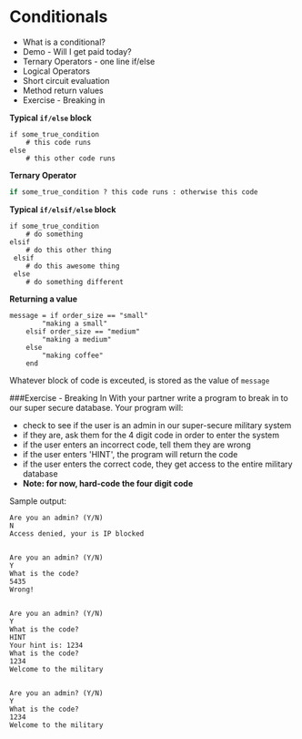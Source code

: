 Conditionals
========
* What is a conditional?
* Demo - Will I get paid today?
* Ternary Operators - one line if/else
* Logical Operators 
* Short circuit evaluation
* Method return values
* Exercise - Breaking in

**Typical `if/else` block**

```
if some_true_condition
    # this code runs
else
    # this other code runs
```
**Ternary Operator**

```ruby
if some_true_condition ? this code runs : otherwise this code
```

**Typical `if/elsif/else` block**

```
if some_true_condition
    # do something
elsif
    # do this other thing
 elsif
    # do this awesome thing
 else
    # do something different
```
**Returning a value**

```
message = if order_size == "small"
        "making a small"
    elsif order_size == "medium"
        "making a medium"
    else
        "making coffee"
    end
```
Whatever block of code is exceuted, is stored as the value of `message`

###Exercise - Breaking In
With your partner write a program to break in to our super secure database. Your program will:

* check to see if the user is an admin in our super-secure military system
* if they are, ask them for the 4 digit code in order to enter the system
* if the user enters an incorrect code, tell them they are wrong
* if the user enters 'HINT', the program will return the code
* if the user enters the correct code, they get access to the entire military database
* **Note: for now, hard-code the four digit code**
  

Sample output:
 
```
Are you an admin? (Y/N)
N
Access denied, your is IP blocked


Are you an admin? (Y/N)
Y
What is the code?
5435
Wrong!


Are you an admin? (Y/N)
Y
What is the code?
HINT
Your hint is: 1234
What is the code?
1234
Welcome to the military


Are you an admin? (Y/N)
Y
What is the code?
1234
Welcome to the military

```



